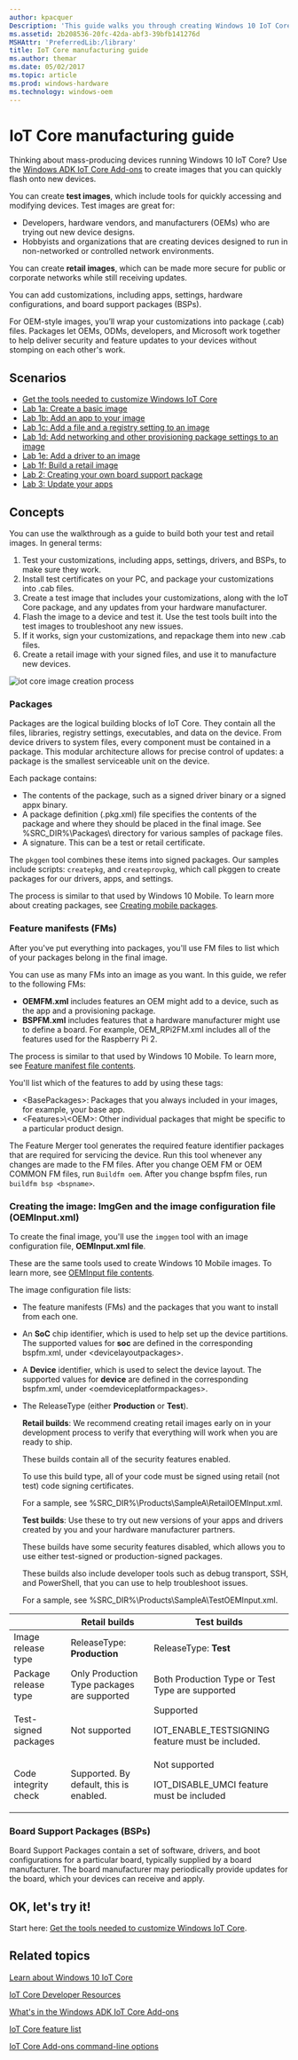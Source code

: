 ```yaml
---
author: kpacquer
Description: 'This guide walks you through creating Windows 10 IoT Core (IoT Core) images that can be flashed to retail devices and maintained after they have been delivered to your customers.'
ms.assetid: 2b208536-20fc-42da-abf3-39bfb141276d
MSHAttr: 'PreferredLib:/library'
title: IoT Core manufacturing guide
ms.author: themar
ms.date: 05/02/2017
ms.topic: article
ms.prod: windows-hardware
ms.technology: windows-oem
---
```


# IoT Core manufacturing guide

Thinking about mass-producing devices running Windows 10 IoT Core? Use the [Windows ADK IoT Core Add-ons](iot-core-adk-addons.md) to create images that you can quickly flash onto new devices. 

You can create **test images**, which include tools for quickly accessing and modifying devices. Test images are great for:
-  Developers, hardware vendors, and manufacturers (OEMs) who are trying out new device designs.
-  Hobbyists and organizations that are creating devices designed to run in non-networked or controlled network environments.

You can create **retail images**, which can be made more secure for public or corporate networks while still receiving updates.

You can add customizations, including apps, settings, hardware configurations, and board support packages (BSPs).

For OEM-style images, you’ll wrap your customizations into package (.cab) files. Packages let OEMs, ODMs, developers, and Microsoft work together to help deliver security and feature updates to your devices without stomping on each other's work.


## <span id="Scenarios"></span><span id="scenarios"></span><span id="SCENARIOS"></span>Scenarios
-   [Get the tools needed to customize Windows IoT Core](set-up-your-pc-to-customize-iot-core.md)
-   [Lab 1a: Create a basic image](create-a-basic-image.md)
-   [Lab 1b: Add an app to your image](deploy-your-app-with-a-standard-board.md)
-   [Lab 1c: Add a file and a registry setting to an image](add-a-registry-setting-to-an-image.md)
-   [Lab 1d: Add networking and other provisioning package settings to an image](add-a-provisioning-package-to-an-image.md)
-   [Lab 1e: Add a driver to an image](add-a-driver-to-an-image.md)
-   [Lab 1f: Build a retail image](build-retail-image.md)
-   [Lab 2: Creating your own board support package](create-a-new-bsp.md)
-   [Lab 3: Update your apps](https://docs.microsoft.com/windows-hardware/service/iot/updating-iot-core-apps)


## <span id="Concepts"></span><span id="concepts"></span><span id="CONCEPTS"></span>Concepts

You can use the walkthrough as a guide to build both your test and retail images. In general terms:

1.  Test your customizations, including apps, settings, drivers, and BSPs, to make sure they work.
2.  Install test certificates on your PC, and package your customizations into .cab files.
2.  Create a test image that includes your customizations, along with the IoT Core package, and any updates from your hardware manufacturer.
3.  Flash the image to a device and test it. Use the test tools built into the test images to troubleshoot any new issues.
4.  If it works, sign your customizations, and repackage them into new .cab files.
5.  Create a retail image with your signed files, and use it to manufacture new devices.

![iot core image creation process](images/oemworkflow1703.png)

### <span id="Packages"></span><span id="packages"></span><span id="PACKAGES"></span>Packages

Packages are the logical building blocks of IoT Core. They contain all the files, libraries, registry settings, executables, and data on the device. From device drivers to system files, every component must be contained in a package. This modular architecture allows for precise control of updates: a package is the smallest serviceable unit on the device.

Each package contains:
-   The contents of the package, such as a signed driver binary or a signed appx binary.
-   A package definition (.pkg.xml) file specifies the contents of the package and where they should be placed in the final image. See %SRC\_DIR%\\Packages\\ directory for various samples of package files.
-   A signature. This can be a test or retail certificate.

The `pkggen` tool combines these items into signed packages. Our samples include scripts: `createpkg`, and `createprovpkg`, which call pkggen to create packages for our drivers, apps, and settings.

The process is similar to that used by Windows 10 Mobile. To learn more about creating packages, see [Creating mobile packages](../mobile/creating-mobile-packages.md).

### <span id="Feature_manifests__FMs_"></span><span id="feature_manifests__fms_"></span><span id="FEATURE_MANIFESTS__FMS_"></span>Feature manifests (FMs)

After you've put everything into packages, you'll use FM files to list which of your packages belong in the final image.

You can use as many FMs into an image as you want. In this guide, we refer to the following FMs:

-   **OEMFM.xml** includes features an OEM might add to a device, such as the app and a provisioning package.
-   **BSPFM.xml** includes features that a hardware manufacturer might use to define a board. For example, OEM\_RPi2FM.xml includes all of the features used for the Raspberry Pi 2.

The process is similar to that used by Windows 10 Mobile. To learn more, see [Feature manifest file contents](../mobile/feature-manifest-file-contents.md).

You'll list which of the features to add by using these tags:

-   &lt;BasePackages&gt;: Packages that you always included in your images, for example, your base app.
-   &lt;Features&gt;\\&lt;OEM&gt;: Other individual packages that might be specific to a particular product design.

The Feature Merger tool generates the required feature identifier packages that are required for servicing the device. Run this tool whenever any changes are made to the FM files. After you change OEM FM or OEM COMMON FM files, run `Buildfm oem`. After you change bspfm files, run `buildfm bsp <bspname>`.


### <span id="Creating_the_image__ImgGen_and_the_image_configuration_file__OEMInput.xml_"></span><span id="creating_the_image__imggen_and_the_image_configuration_file__oeminput.xml_"></span><span id="CREATING_THE_IMAGE__IMGGEN_AND_THE_IMAGE_CONFIGURATION_FILE__OEMINPUT.XML_"></span>Creating the image: ImgGen and the image configuration file (OEMInput.xml)

To create the final image, you'll use the `imggen` tool with an image configuration file, **OEMInput.xml file**.

These are the same tools used to create Windows 10 Mobile images. To learn more, see [OEMInput file contents](../mobile/oeminput-file-contents.md).

The image configuration file lists:

-   The feature manifests (FMs) and the packages that you want to install from each one.

-   An **SoC** chip identifier, which is used to help set up the device partitions. The supported values for **soc** are defined in the corresponding bspfm.xml, under \<devicelayoutpackages>.

-   A **Device** identifier, which is used to select the device layout. The supported values for **device** are defined in the corresponding bspfm.xml, under \<oemdeviceplatformpackages>.

-   The ReleaseType (either **Production** or **Test**).

    **Retail builds**: We recommend creating retail images early on in your development process to verify that everything will work when you are ready to ship.

    These builds contain all of the security features enabled.

    To use this build type, all of your code must be signed using retail (not test) code signing certificates.

    For a sample, see %SRC\_DIR%\\Products\\SampleA\\RetailOEMInput.xml.

    **Test builds**: Use these to try out new versions of your apps and drivers created by you and your hardware manufacturer partners.

    These builds have some security features disabled, which allows you to use either test-signed or production-signed packages.

    These builds also include developer tools such as debug transport, SSH, and PowerShell, that you can use to help troubleshoot issues.

    For a sample, see %SRC\_DIR%\\Products\\SampleA\\TestOEMInput.xml.

|     |  Retail builds | Test builds |
| --- | -------------- | ----------- |
| Image release type   | ReleaseType: **Production** | ReleaseType: **Test** |
| Package release type | Only Production Type packages are supported | Both Production Type or Test Type are supported |
| Test-signed packages | Not supported | Supported <p> IOT_ENABLE_TESTSIGNING feature must be included. |
| Code integrity check | Supported. By default, this is enabled. | Not supported <p>IOT_DISABLE_UMCI feature must be included |

### <span id="Board_Support_Packages"></span><span id="board_support_packages"></span><span id="BOARD_SUPPORT_PACKAGES"></span>Board Support Packages (BSPs)
Board Support Packages contain a set of software, drivers, and boot configurations for a particular board, typically supplied by a board manufacturer. The board manufacturer may periodically provide updates for the board, which your devices can receive and apply. 

## <span id="OK__let_s_try_it_"></span><span id="ok__let_s_try_it_"></span><span id="OK__LET_S_TRY_IT_"></span>OK, let's try it!

Start here: [Get the tools needed to customize Windows IoT Core](set-up-your-pc-to-customize-iot-core.md).

## <span id="related_topics"></span>Related topics

[Learn about Windows 10 IoT Core](https://developer.microsoft.com/windows/iot/iotcore)

[IoT Core Developer Resources](https://developer.microsoft.com/windows/iot)

[What's in the Windows ADK IoT Core Add-ons](iot-core-adk-addons.md)

[IoT Core feature list](iot-core-feature-list.md)

[IoT Core Add-ons command-line options](iot-core-adk-addons-command-line-options.md)

 

 



